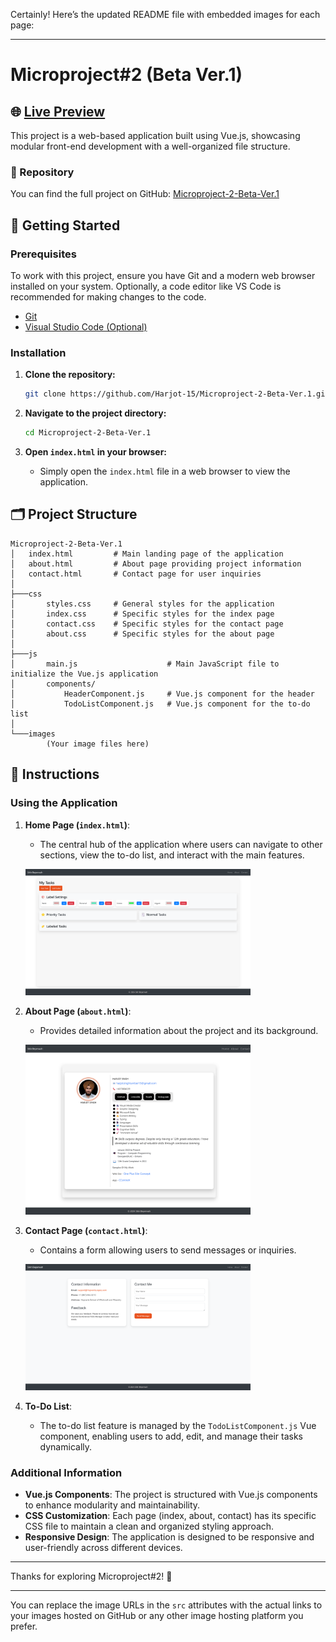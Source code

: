 Certainly! Here’s the updated README file with embedded images for each page:

---

# Microproject#2 (Beta Ver.1)

## 🌐 [Live Preview](https://sikhbeparwah.engineer/Microproject-2-Beta-Ver.1/)

This project is a web-based application built using Vue.js, showcasing modular front-end development with a well-organized file structure.

### 📂 Repository

You can find the full project on GitHub: [Microproject-2-Beta-Ver.1](https://github.com/Harjot-15/Microproject-2-Beta-Ver.1.git)

## 🚀 Getting Started

### Prerequisites

To work with this project, ensure you have Git and a modern web browser installed on your system. Optionally, a code editor like VS Code is recommended for making changes to the code.

- [Git](https://git-scm.com/download/win)
- [Visual Studio Code (Optional)](https://code.visualstudio.com/)

### Installation

1. **Clone the repository:**

    ```sh
    git clone https://github.com/Harjot-15/Microproject-2-Beta-Ver.1.git
    ```

2. **Navigate to the project directory:**

    ```sh
    cd Microproject-2-Beta-Ver.1
    ```

3. **Open `index.html` in your browser:**

   - Simply open the `index.html` file in a web browser to view the application.

## 🗂️ Project Structure

```plaintext
Microproject-2-Beta-Ver.1
│   index.html         # Main landing page of the application
│   about.html         # About page providing project information
│   contact.html       # Contact page for user inquiries
│
├───css
│       styles.css     # General styles for the application
│       index.css      # Specific styles for the index page
│       contact.css    # Specific styles for the contact page
│       about.css      # Specific styles for the about page
│
├───js
│       main.js                    # Main JavaScript file to initialize the Vue.js application
│       components/
│           HeaderComponent.js     # Vue.js component for the header
│           TodoListComponent.js   # Vue.js component for the to-do list
│
└───images
        (Your image files here)
```

## 📄 Instructions

### Using the Application

1. **Home Page (`index.html`)**:
    - The central hub of the application where users can navigate to other sections, view the to-do list, and interact with the main features.

    <p float="left">
      <img src="https://raw.githubusercontent.com/Harjot-15/Microproject-2-Beta-Ver.1/main/images/index-page.png" width="75%" />
    </p>

2. **About Page (`about.html`)**:
    - Provides detailed information about the project and its background.

    <p float="left">
      <img src="https://raw.githubusercontent.com/Harjot-15/Microproject-2-Beta-Ver.1/main/images/about-page.png" width="75%" />
    </p>

3. **Contact Page (`contact.html`)**:
    - Contains a form allowing users to send messages or inquiries.

    <p float="left">
      <img src="https://raw.githubusercontent.com/Harjot-15/Microproject-2-Beta-Ver.1/main/images/contact-page.png" width="75%" />
    </p>

4. **To-Do List**:
    - The to-do list feature is managed by the `TodoListComponent.js` Vue component, enabling users to add, edit, and manage their tasks dynamically.


### Additional Information

- **Vue.js Components**: The project is structured with Vue.js components to enhance modularity and maintainability.
- **CSS Customization**: Each page (index, about, contact) has its specific CSS file to maintain a clean and organized styling approach.
- **Responsive Design**: The application is designed to be responsive and user-friendly across different devices.

---

Thanks for exploring Microproject#2! 👋

---

You can replace the image URLs in the `src` attributes with the actual links to your images hosted on GitHub or any other image hosting platform you prefer.
